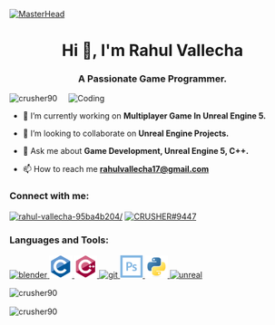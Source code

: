 [![MasterHead](https://c.tenor.com/3bTxZ4HdrysAAAAC/pixels-neon.gif)](https://github.com/Crusher90)
<h1 align="center">Hi 👋, I'm Rahul Vallecha</h1>
<h3 align="center">A Passionate Game Programmer.</h3>
<img align="right" alt="Coding" width="400" src="https://i.pinimg.com/originals/f9/13/57/f9135788c6aeeec438abb986f283936c.gif">

<p align="left"> <img src="https://komarev.com/ghpvc/?username=crusher90&label=Profile%20views&color=0e75b6&style=flat-square" alt="crusher90" /> </p>

- 🔭 I’m currently working on **Multiplayer Game In Unreal Engine 5.**

- 👯 I’m looking to collaborate on **Unreal Engine Projects.**

- 💬 Ask me about **Game Development, Unreal Engine 5, C++.**

- 📫 How to reach me **rahulvallecha17@gmail.com**

<h3 align="left">Connect with me:</h3>
<p align="left">
<a href="https://linkedin.com/in/rahul-vallecha-95ba4b204/" target="blank"><img align="center" src="https://raw.githubusercontent.com/rahuldkjain/github-profile-readme-generator/master/src/images/icons/Social/linked-in-alt.svg" alt="rahul-vallecha-95ba4b204/" height="30" width="40" /></a>
<a href="https://discord.gg/CRUSHER#9447" target="blank"><img align="center" src="https://raw.githubusercontent.com/rahuldkjain/github-profile-readme-generator/master/src/images/icons/Social/discord.svg" alt="CRUSHER#9447" height="30" width="40" /></a>
</p>

<h3 align="left">Languages and Tools:</h3>
<p align="left"> <a href="https://www.blender.org/" target="_blank" rel="noreferrer"> <img src="https://download.blender.org/branding/community/blender_community_badge_white.svg" alt="blender" width="40" height="40"/> </a> <a href="https://www.cprogramming.com/" target="_blank" rel="noreferrer"> <img src="https://raw.githubusercontent.com/devicons/devicon/master/icons/c/c-original.svg" alt="c" width="40" height="40"/> </a> <a href="https://www.w3schools.com/cpp/" target="_blank" rel="noreferrer"> <img src="https://raw.githubusercontent.com/devicons/devicon/master/icons/cplusplus/cplusplus-original.svg" alt="cplusplus" width="40" height="40"/> </a> <a href="https://git-scm.com/" target="_blank" rel="noreferrer"> <img src="https://www.vectorlogo.zone/logos/git-scm/git-scm-icon.svg" alt="git" width="40" height="40"/> </a> <a href="https://www.photoshop.com/en" target="_blank" rel="noreferrer"> <img src="https://raw.githubusercontent.com/devicons/devicon/master/icons/photoshop/photoshop-line.svg" alt="photoshop" width="40" height="40"/> </a> <a href="https://www.python.org" target="_blank" rel="noreferrer"> <img src="https://raw.githubusercontent.com/devicons/devicon/master/icons/python/python-original.svg" alt="python" width="40" height="40"/> </a> <a href="https://unrealengine.com/" target="_blank" rel="noreferrer"> <img src="https://raw.githubusercontent.com/kenangundogan/fontisto/036b7eca71aab1bef8e6a0518f7329f13ed62f6b/icons/svg/brand/unreal-engine.svg" alt="unreal" width="40" height="40"/> </a> </p>

<p><img align="center" src="https://github-readme-stats.vercel.app/api/top-langs?username=crusher90&show_icons=true&locale=en&layout=compact" alt="crusher90" /></p>

<p><img align="center" src="https://github-readme-streak-stats.herokuapp.com/?user=crusher90&" alt="crusher90" /></p>
